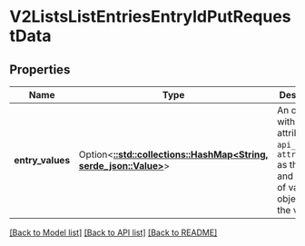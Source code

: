 # V2ListsListEntriesEntryIdPutRequestData

## Properties

Name | Type | Description | Notes
------------ | ------------- | ------------- | -------------
**entry_values** | Option<[**::std::collections::HashMap<String, serde_json::Value>**](serde_json::Value.md)> | An object with an attribute `api_slug` or `attribute_id` as the key, and an array of value objects as the values. | 

[[Back to Model list]](../README.md#documentation-for-models) [[Back to API list]](../README.md#documentation-for-api-endpoints) [[Back to README]](../README.md)



